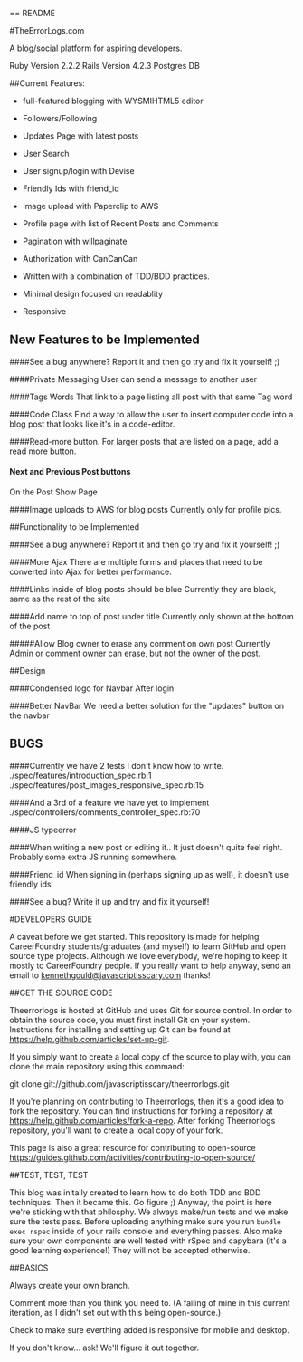 == README

#TheErrorLogs.com

A blog/social platform for aspiring developers.

Ruby Version 2.2.2
Rails Version 4.2.3
Postgres DB

##Current Features:

* full-featured blogging with WYSMIHTML5 editor

* Followers/Following

* Updates Page with latest posts

* User Search

* User signup/login with Devise

* Friendly Ids with friend_id

* Image upload with Paperclip to AWS

* Profile page with list of Recent Posts and Comments

* Pagination with willpaginate

* Authorization with CanCanCan

* Written with a combination of TDD/BDD practices.

* Minimal design focused on readablity

* Responsive




## New Features to be Implemented

####See a bug anywhere?
Report it and then go try and fix it yourself! ;)

####Private Messaging
User can send a message to another user

####Tags Words
That link to a page listing all post with that same Tag word

####Code Class
Find a way to allow the user to insert computer code into a blog post that looks like it's in a code-editor.

####Read-more button.
For larger posts that are listed on a page, add a read more button.

#### Next and Previous Post buttons
On the Post Show Page

####Image uploads to AWS for blog posts
Currently only for profile pics.


##Functionality to be Implemented

####See a bug anywhere?
Report it and then go try and fix it yourself! ;)

####More Ajax
There are multiple forms and places that need to be converted into Ajax for better performance.

####Links inside of blog posts should be blue
Currently they are black, same as the rest of the site

####Add name to top of post under title
Currently only shown at the bottom of the post

#####Allow Blog owner to erase any comment on own post
Currently Admin or comment owner can erase, but not the owner of the post. 



##Design

####Condensed logo for Navbar
After login

####Better NavBar
We need a better solution for the "updates" button on the navbar



## BUGS

####Currently we have 2 tests I don't know how to write.
./spec/features/introduction_spec.rb:1
./spec/features/post_images_responsive_spec.rb:15

####And a 3rd of a feature we have yet to implement
./spec/controllers/comments_controller_spec.rb:70

####JS typeerror

####When writing a new post or editing it..
It just doesn't quite feel right. Probably some extra JS running somewhere.

####Friend_id
When signing in (perhaps signing up as well), it doesn't use friendly ids

####See a bug?
Write it up and try and fix it yourself!




#DEVELOPERS GUIDE

A caveat before we get started. This repository is made for helping CareerFoundry students/graduates (and myself) to learn GitHub and open source type projects.
Although we love everybody, we're hoping to keep it mostly to CareerFoundry people. If you really want to help anyway, send an email to kennethgould@javascriptisscary.com thanks!




##GET THE SOURCE CODE

Theerrorlogs is hosted at GitHub and uses Git for source control. In order to obtain the source code, you must first install Git on your system. Instructions for installing and setting up Git can be found at https://help.github.com/articles/set-up-git.

If you simply want to create a local copy of the source to play with, you can clone the main repository using this command:

git clone git://github.com/javascriptisscary/theerrorlogs.git

If you're planning on contributing to Theerrorlogs, then it's a good idea to fork the repository. You can find instructions for forking a repository at https://help.github.com/articles/fork-a-repo. After forking Theerrorlogs repository, you'll want to create a local copy of your fork.

This page is also a great resource for contributing to open-source https://guides.github.com/activities/contributing-to-open-source/


##TEST, TEST, TEST

This blog was initally created to learn how to do both TDD and BDD techniques. Then it became this. Go figure ;)
Anyway, the point is here we're sticking with that philosphy. We always make/run tests and we make sure the tests pass. Before uploading anything make sure you run `bundle exec rspec` inside of your rails console and everything passes. Also make sure your own components are well tested with rSpec and capybara (it's a good learning experience!) They will not be accepted otherwise.


##BASICS
 
Always create your own branch.

Comment more than you think you need to. (A failing of mine in this current iteration, as I didn't set out with this being open-source.)

Check to make sure everthing added is responsive for mobile and desktop.

If you don't know... ask! We'll figure it out together.
